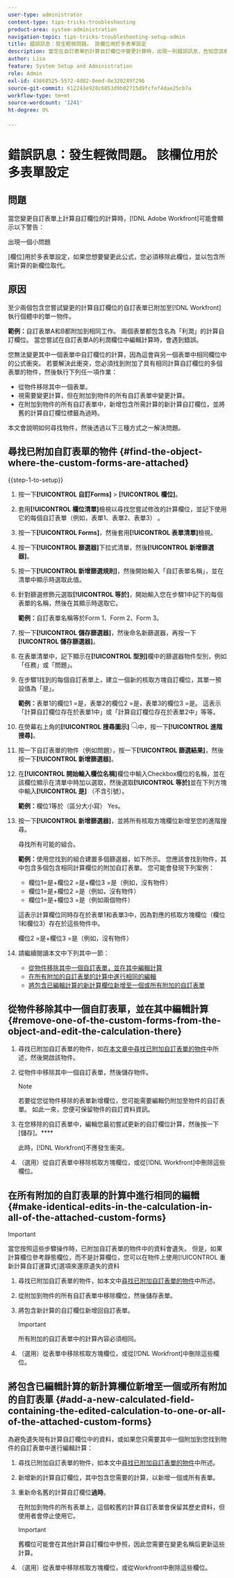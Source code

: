 ```yaml
---
user-type: administrator
content-type: tips-tricks-troubleshooting
product-area: system-administration
navigation-topic: tips-tricks-troubleshooting-setup-admin
title: 錯誤訊息：發生輕微問題。 該欄位用於多表單設定
description: 當您在自訂表單的計算自訂欄位中變更計算時，出現一則錯誤訊息，告知您該欄位用於多表單設定時，您需要將該欄位取代為包含您要使用計算的新欄位。
author: Lisa
feature: System Setup and Administration
role: Admin
exl-id: 43668525-5572-4d82-8eed-0e320249f296
source-git-commit: 612243e928c6053d9b02715d9fcfef4dae25cb7a
workflow-type: tm+mt
source-wordcount: '1241'
ht-degree: 0%

---
```


# 錯誤訊息：發生輕微問題。 該欄位用於多表單設定

## 問題

當您變更自訂表單上計算自訂欄位的計算時，[!DNL Adobe Workfront]可能會顯示以下警告：

出現一個小問題

[欄位]用於多表單設定，如果您想要變更此公式，您必須移除此欄位，並以包含所需計算的新欄位取代。

## 原因

至少兩個包含您嘗試變更的計算自訂欄位的自訂表單已附加至[!DNL Workfront]執行個體中的單一物件。

**範例：**&#x200B;自訂表單A和B都附加到相同工作。 兩個表單都包含名為「利潤」的計算自訂欄位。 當您嘗試在自訂表單A的利潤欄位中編輯計算時，會遇到錯誤。

您無法變更其中一個表單中自訂欄位的計算，因為這會與另一個表單中相同欄位中的公式衝突。
若要解決此衝突，您必須找到附加了具有相同計算自訂欄位的多個表單的物件，然後執行下列任一項作業：

* 從物件移除其中一個表單。
* 視需要變更計算，但在附加到物件的所有自訂表單中變更計算。
* 在附加到物件的所有自訂表單中，新增包含所需計算的新計算自訂欄位，並將舊的計算自訂欄位標籤為過時。

本文會說明如何尋找物件，然後透過以下三種方式之一解決問題。

## 尋找已附加自訂表單的物件 {#find-the-object-where-the-custom-forms-are-attached}

{{step-1-to-setup}}

1. 按一下&#x200B;**[!UICONTROL 自訂Forms]** > **[!UICONTROL 欄位]**。
1. 套用&#x200B;**[!UICONTROL 欄位清單]**&#x200B;檢視以尋找您嘗試修改的計算欄位，並記下使用它的每個自訂表單（例如，表單1、表單2、表單3） 。
1. 按一下&#x200B;**[!UICONTROL Forms]**，然後套用&#x200B;**[!UICONTROL 表單清單]**&#x200B;檢視。
1. 按一下&#x200B;**[!UICONTROL 篩選器]**&#x200B;下拉式清單，然後&#x200B;**[!UICONTROL 新增篩選器]**。

1. 按一下&#x200B;**[!UICONTROL 新增篩選規則]**，然後開始輸入「自訂表單名稱」，並在清單中顯示時選取此值。
1. 針對篩選修飾元選取&#x200B;**[!UICONTROL 等於]**，開始輸入您在步驟1中記下的每個表單的名稱，然後在其顯示時選取它。

   **範例：**&#x200B;自訂表單名稱等於Form 1、Form 2、Form 3。

1. 按一下&#x200B;**[!UICONTROL 儲存篩選器]**，然後命名新篩選器，再按一下&#x200B;**[!UICONTROL 儲存篩選器]**。

1. 在表單清單中，記下顯示在&#x200B;**[!UICONTROL 型別]**&#x200B;欄中的篩選器物件型別，例如「任務」或「問題」。
1. 在步驟1找到的每個自訂表單上，建立一個新的核取方塊自訂欄位，其單一預設值為「是」。

   **範例：**&#x200B;表單1的欄位1 =是，表單2的欄位2 =是，表單3的欄位3 =是。 這表示「計算自訂欄位存在於表單1中」或「計算自訂欄位存在於表單2中」等等。

1. 在熒幕右上角的&#x200B;**[!UICONTROL 搜尋圖示]** ![搜尋圖示](assets/search-icon.png)中，按一下&#x200B;**[!UICONTROL 進階搜尋]**。
1. 按一下自訂表單的物件（例如問題），按一下&#x200B;**[!UICONTROL 篩選結果]**，然後按一下&#x200B;**[!UICONTROL 新增篩選器]**。
1. 在&#x200B;**[!UICONTROL 開始輸入欄位名稱]**&#x200B;欄位中輸入Checkbox欄位的名稱，並在該欄位顯示在清單中時加以選取，然後選取&#x200B;**[!UICONTROL 等於]**&#x200B;並在下列方塊中輸入&#x200B;**[!UICONTROL 是]** （不含引號）。

   **範例：**&#x200B;欄位1等於（區分大小寫） Yes。

1. 按一下&#x200B;**[!UICONTROL 新增篩選器]**，並將所有核取方塊欄位新增至您的進階搜尋。

   尋找所有可能的組合。

   **範例：**&#x200B;使用您找到的組合建置多個篩選器，如下所示。 您應該會找到物件，其中包含多個包含相同計算欄位的附加自訂表單。 您可能會發現下列案例：

   * 欄位1=是+欄位2 =是+欄位3 =是（例如，沒有物件）
   * 欄位1=是+欄位2 =是（例如，沒有物件）
   * 欄位1=是+欄位3 =是（例如兩個物件）

   這表示計算欄位同時存在於表單1和表單3中，因為對應的核取方塊欄位（欄位1和欄位3）存在於這些物件中。

   欄位2 =是+欄位3 =是（例如，沒有物件）

1. 請繼續閱讀本文中下列其中一節：

   * [從物件移除其中一個自訂表單，並在其中編輯計算](#remove-one-of-the-custom-forms-from-the-object-and-edit-the-calculation-there)
   * [在所有附加的自訂表單的計算中進行相同的編輯](#make-identical-edits-in-the-calculation-in-all-of-the-attached-custom-forms)
   * [將包含已編輯計算的新計算欄位新增至一個或所有附加的自訂表單](#add-a-new-calculated-field-containing-the-edited-calculation-to-one-or-all-of-the-attached-custom-forms)

## 從物件移除其中一個自訂表單，並在其中編輯計算 {#remove-one-of-the-custom-forms-from-the-object-and-edit-the-calculation-there}

1. 尋找已附加自訂表單的物件，如[在本文章中尋找已附加自訂表單的物件](#find-the-object-where-the-custom-forms-are-attached)中所述，然後開啟該物件。
1. 從物件中移除其中一個自訂表單，然後儲存物件。

   >[!NOTE]
   >
   >若要從您從物件移除的表單新增欄位，您可能需要編輯仍附加至物件的自訂表單。 如此一來，您便可保留物件的自訂資料資訊。

1. 在您移除的自訂表單中，編輯您最初嘗試更新的自訂欄位計算，然後按一下[儲存]。****

   此時，[!DNL Workfront]不應發生衝突。

1. （選用）從自訂表單中移除核取方塊欄位，或從[!DNL Workfront]中刪除這些欄位。

## 在所有附加的自訂表單的計算中進行相同的編輯 {#make-identical-edits-in-the-calculation-in-all-of-the-attached-custom-forms}

>[!IMPORTANT]
>
>當您按照這些步驟操作時，已附加自訂表單的物件中的資料會遺失。 但是，如果計算欄位參考靜態欄位，而不是計算欄位，您可以在物件上使用[!UICONTROL 重新計算自訂運算式]選項來還原遺失的資料

1. 尋找已附加自訂表單的物件，如本文中[尋找已附加自訂表單的物件](#find-the-object-where-the-custom-forms-are-attached)中所述。
1. 從附加到物件的所有自訂表單中移除欄位，然後儲存表單。

1. 將包含新計算的自訂欄位新增回自訂表單。

   >[!IMPORTANT]
   >
   >所有附加的自訂表單中的計算內容必須相同。

1. （選用）從表單中移除核取方塊欄位，或從[!DNL Workfront]中刪除這些欄位。

## 將包含已編輯計算的新計算欄位新增至一個或所有附加的自訂表單 {#add-a-new-calculated-field-containing-the-edited-calculation-to-one-or-all-of-the-attached-custom-forms}

為避免遺失現有計算自訂欄位中的資料，或如果您只需要其中一個附加到您找到物件的自訂表單中進行編輯計算：

1. 尋找已附加自訂表單的物件，如本文中[尋找已附加自訂表單的物件](#find-the-object-where-the-custom-forms-are-attached)中所述。
1. 新增新的計算自訂欄位，其中包含您需要的計算，以新增一個或所有表單。
1. 重新命名舊的計算自訂欄位&#x200B;**過時**。

   在附加到物件的所有表單上，這個較舊的計算自訂表單會保留其歷史資料，但使用者會停止使用它。

   >[!IMPORTANT]
   >
   >舊欄位可能會在其他計算自訂欄位中參照，因此您需要在變更名稱后更新這些計算。

1. （選用）從表單中移除核取方塊欄位，或從Workfront中刪除這些欄位。

<!--
<blockquote data-mc-conditions="QuicksilverOrClassic.Draft mode">
<h2>Problem</h2>
<p>You get the following error while editing a calculated Custom Field on a custom form: </p>
<p><em>"<Name of custom field> field is used in a multi-form configuration, if you would like to change this formula you will need to remove this field and replace it with a new one containing the desired calculation."</em> </p>
<h2>Cause</h2>
<p>The error occurs because the following setup exists: currently you have at least one object in your system that has multiple custom forms attached. The calculated field you are editing exists on multiple forms attached to these objects.</p>
<p>You cannot have the same calculated field with different calculations on the same object. For this reason, the system does not allow you to make a change which will result in calculations being different.</p>
<p><a href="../../Resources/Images/Admin and setup/Tips, Tricks, and Troubleshooting/Calculated_field_error.png" class="MCXref xref" xrefformat="{para}"><img src="assets/calculated-field-error.png" alt="" width="542" height="272"></a> </p>
<p>For example, you have a task with custom forms A and B attached to it. Both forms contain the same calculated field, Field 1. You encounter this error when you try to edit the calculation for Field 1 on custom form A. </p>
<h2>Solution</h2>
<p>Remove the field from the custom form and replace it with a new one containing the desired calculation.  </p>
<p>To understand what custom forms are attached to objects, you can build a report for those objects and reference the Category Name field in the view of the report.<br>For more information about referencing custom forms in reports, see the "Referencing Custom Forms in a Report View (Column)" section in <a href="../../reports-and-dashboards/reports/creating-and-managing-reports/reference-custom-form-report.md" class="MCXref xref" xrefformat="{para}">Reference a custom form in a report</a>.</p>
<p>To understand what custom form contains a Custom Field, see the "Accessing Custom Forms and Fields" section in <a href="../../administration-and-setup/customize-workfront/create-manage-custom-forms/custom-forms-overview.md" class="MCXref xref" xrefformat="{para}">Custom forms overview</a>.</p>
</blockquote>
-->
